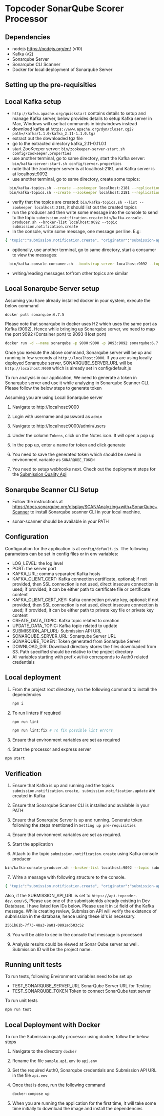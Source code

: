 # Topcoder SonarQube Scorer Processor

## Dependencies

- nodejs https://nodejs.org/en/ (v10)
- Kafka (v2)
- Sonarqube Server
- Sonarqube CLI Scanner
- Docker for local deployment of Sonarqube Server

## Setting up the pre-requisities

## Local Kafka setup

- `http://kafka.apache.org/quickstart` contains details to setup and manage Kafka server,
  below provides details to setup Kafka server in Mac, Windows will use bat commands in bin/windows instead
- download kafka at `https://www.apache.org/dyn/closer.cgi?path=/kafka/1.1.0/kafka_2.11-1.1.0.tgz`
- extract out the downloaded tgz file
- go to the extracted directory kafka_2.11-0.11.0.1
- start ZooKeeper server:
  `bin/zookeeper-server-start.sh config/zookeeper.properties`
- use another terminal, go to same directory, start the Kafka server:
  `bin/kafka-server-start.sh config/server.properties`
- note that the zookeeper server is at localhost:2181, and Kafka server is at localhost:9092
- use another terminal, go to same directory, create some topics:

```bash
  bin/kafka-topics.sh --create --zookeeper localhost:2181 --replication-factor 1 --partitions 1 --topic submission.notification.create
  bin/kafka-topics.sh --create --zookeeper localhost:2181 --replication-factor 1 --partitions 1 --topic submission.notification.update
```

- verify that the topics are created:
  `bin/kafka-topics.sh --list --zookeeper localhost:2181`,
  it should list out the created topics
- run the producer and then write some message into the console to send to the topic `submission.notification.create`:
  `bin/kafka-console-producer.sh --broker-list localhost:9092 --topic submission.notification.create`
- In the console, write some message, one message per line. E.g:

```bash
{ "topic":"submission.notification.create", "originator":"submission-api", "timestamp":"2018-08-06T15:46:05.575Z", "mime-type":"application/json", "payload":{ "resource":"review", "id": "d34d4180-65aa-42ec-a945-5fd21dec0502", "score": 100, "typeId": "6da98d0f-e663-4539-8507-cd6c9e0e56d8", "reviewerId": "c23a4180-65aa-42ec-a945-5fd21dec0503", "scoreCardId": "b25a4180-65aa-42ec-a945-5fd21dec0503", "submissionId": "2561b61b-7f73-48a3-8a01-0891ad503c52", "created": "2018-05-20T07:00:30.123Z", "updated": "2018-06-01T07:36:28.178Z", "createdBy": "admin", "updatedBy": "admin" } }
```

- optionally, use another terminal, go to same directory, start a consumer to view the messages:

```bash
  bin/kafka-console-consumer.sh --bootstrap-server localhost:9092 --topic submission.notification.create --from-beginning
```

- writing/reading messages to/from other topics are similar

## Local Sonarqube Server setup

Assuming you have already installed docker in your system, execute the below command

```bash
docker pull sonarqube:6.7.5
```

Please note that sonarqube in docker uses H2 which uses the same port as Kafka (9092). Hence while bringing up Sonarqube server, we need to map the port 9092 (Container port) to 9093 (Host port)

```bash
docker run -d --name sonarqube -p 9000:9000 -p 9093:9092 sonarqube:6.7.5
```

Once you execute the above command, Sonarqube server will be up and running in few seconds at `http://localhost:9000`. If you are using locally deployed Sonarqube server, SONARQUBE_SERVER_URL will be `http://localhost:9000` which is already set in config/default.js

To run analysis in our application, We need to generate a token in Sonarqube server and use it while analyzing in Sonarqube Scanner CLI. Please follow the below steps to generate token

Assuming you are using Local Sonarqube server

1. Navigate to http://localhost:9000

2. Login with username and password as `admin`

3. Navigate to http://localhost:9000/admin/users

4. Under the column `Tokens`, click on the Notes icon. It will open a pop up

5. In the pop up, enter a name for token and click generate

6. You need to save the generated token which should be saved in environment variable as `SONARQUBE_TOKEN`

7. You need to setup webhooks next. Check out the deployment steps for the [Submission Quality Api](https://github.com/topcoder-platform/submission-quality-api)

## Sonarqube Scanner CLI Setup

- Follow the instructions at https://docs.sonarqube.org/display/SCAN/Analyzing+with+SonarQube+Scanner to install Sonarqube scanner CLI in your local machine.

- sonar-scanner should be available in your PATH

## Configuration

Configuration for the application is at `config/default.js`.
The following parameters can be set in config files or in env variables:

- LOG_LEVEL: the log level
- PORT: the server port
- KAFKA_URL: comma separated Kafka hosts
- KAFKA_CLIENT_CERT: Kafka connection certificate, optional;
    if not provided, then SSL connection is not used, direct insecure connection is used;
    if provided, it can be either path to certificate file or certificate content
- KAFKA_CLIENT_CERT_KEY: Kafka connection private key, optional;
    if not provided, then SSL connection is not used, direct insecure connection is used;
    if provided, it can be either path to private key file or private key content
- CREATE_DATA_TOPIC: Kafka topic related to creation
- UPDATE_DATA_TOPIC: Kafka topic related to update
- SUBMISSION_API_URL: Submission API URL
- SONARQUBE_SERVER_URL: Sonarqube Server URL
- SONARQUBE_TOKEN: Token generated from Sonarqube Server
- DOWNLOAD_DIR: Download directory stores the files downloaded from S3. Path specified should be relative to the project directory
- All variables starting with prefix `AUTH0` corresponds to Auth0 related credentials

## Local deployment

1. From the project root directory, run the following command to install the dependencies

    ```bash
    npm i
    ```

2. To run linters if required

    ```bash
    npm run lint

    npm run lint:fix # To fix possible lint errors
    ```

3. Ensure that environment variables are set as required

4. Start the processor and express server

```bash
npm start
```

## Verification

1. Ensure that Kafka is up and running and the topics `submission.notification.create, submission.notification.update` are created in Kafka

2. Ensure that Sonarqube Scanner CLI is installed and available in your PATH

3. Ensure that Sonarqube Server is up and running. Generate token following the steps mentioned in `Setting up pre-requisities`

4. Ensure that environment variables are set as required.

5. Start the application

6. Attach to the topic `submission.notification.create` using Kafka console producer

```bash
bin/kafka-console-producer.sh --broker-list localhost:9092 --topic submission.notification.create
```

7. Write a message with following structure to the console.

```bash
{ "topic":"submission.notification.create", "originator":"submission-api", "timestamp":"2018-08-06T15:46:05.575Z", "mime-type":"application/json", "payload":{ "resource":"review", "id": "d34d4180-65aa-42ec-a945-5fd21dec0502", "score": 100, "typeId": "6da98d0f-e663-4539-8507-cd6c9e0e56d8", "reviewerId": "c23a4180-65aa-42ec-a945-5fd21dec0503", "scoreCardId": "b25a4180-65aa-42ec-a945-5fd21dec0503", "submissionId": "2561b61b-7f73-48a3-8a01-0891ad503c52", "created": "2018-05-20T07:00:30.123Z", "updated": "2018-06-01T07:36:28.178Z", "createdBy": "admin", "updatedBy": "admin" } }
```

Also, if the SUBMISSION_API_URL is set to `https://api.topcoder-dev.com/v5`, Please use one of the submissionIds already existing in Dev Database. I have listed few IDs below. Please use it in `id` field of the Kafka message. While creating review, Submission API will verify the existence of submission in the database, hence using these id's is necessary.

```bash
2561b61b-7f73-48a3-8a01-0891ad503c52
```

8. You will be able to see in the console that message is processed

9. Analysis results could be viewed at Sonar Qube server as well. Submission ID will be the project name.

## Running unit tests

To run tests, following Environment variables need to be set up

- TEST_SONARQUBE_SERVER_URL SonarQube Server URL for Testing
- TEST_SONARQUBE_TOKEN Token to connect SonarQube test server

To run unit tests

```bash
npm run test
```

## Local Deployment with Docker

To run the Submission quality processor using docker, follow the below steps

1. Navigate to the directory `docker`

2. Rename the file `sample.api.env` to `api.env`

3. Set the required Auth0, Sonarqube credentials and Submission API URL in the file `api.env`

4. Once that is done, run the following command

    ```bash
    docker-compose up
    ```

5. When you are running the application for the first time, It will take some time initially to download the image and install the dependencies
